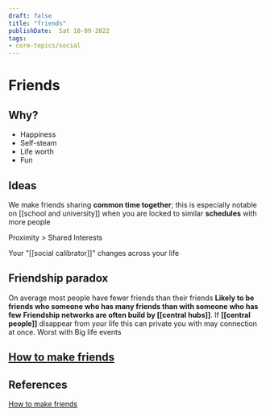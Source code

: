 ```yaml
---
draft: false
title: "friends"
publishDate:  Sat 10-09-2022
tags:
- core-topics/social
---
```


# Friends
## Why?
- Happiness
- Self-steam
- Life worth
- Fun

## Ideas

We make friends sharing **common time together**; this is especially notable on [[school and university]] when you are locked to similar **schedules** with more people

Proximity > Shared Interests 

Your "[[social calibrator]]" changes across your life 

## Friendship paradox
On average most people have fewer friends than their friends 
**Likely to be friends who someone who has many friends than with someone who has few** 
**Friendship networks are often build by [[central hubs]]**.
If **[[central people]]** disappear from your life this can private you with may connection at once. Worst with Big life events

## [How to make friends](Zettelkasten/How%20to%20make%20friends.md)


## References

[How to make friends](https://www.youtube.com/watch?v=I9hJ_Rux9y0)